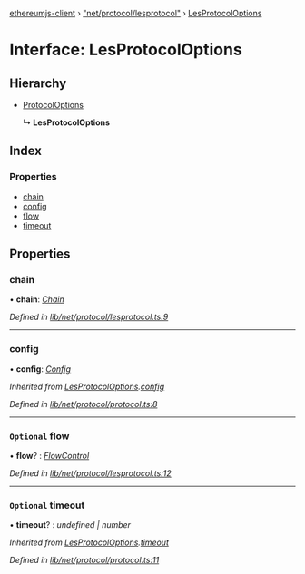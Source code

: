 [ethereumjs-client](../README.md) › ["net/protocol/lesprotocol"](../modules/_net_protocol_lesprotocol_.md) › [LesProtocolOptions](_net_protocol_lesprotocol_.lesprotocoloptions.md)

# Interface: LesProtocolOptions

## Hierarchy

* [ProtocolOptions](_net_protocol_protocol_.protocoloptions.md)

  ↳ **LesProtocolOptions**

## Index

### Properties

* [chain](_net_protocol_lesprotocol_.lesprotocoloptions.md#chain)
* [config](_net_protocol_lesprotocol_.lesprotocoloptions.md#config)
* [flow](_net_protocol_lesprotocol_.lesprotocoloptions.md#optional-flow)
* [timeout](_net_protocol_lesprotocol_.lesprotocoloptions.md#optional-timeout)

## Properties

###  chain

• **chain**: *[Chain](../classes/_blockchain_chain_.chain.md)*

*Defined in [lib/net/protocol/lesprotocol.ts:9](https://github.com/ethereumjs/ethereumjs-client/blob/master/lib/net/protocol/lesprotocol.ts#L9)*

___

###  config

• **config**: *[Config](../classes/_config_.config.md)*

*Inherited from [LesProtocolOptions](_net_protocol_lesprotocol_.lesprotocoloptions.md).[config](_net_protocol_lesprotocol_.lesprotocoloptions.md#config)*

*Defined in [lib/net/protocol/protocol.ts:8](https://github.com/ethereumjs/ethereumjs-client/blob/master/lib/net/protocol/protocol.ts#L8)*

___

### `Optional` flow

• **flow**? : *[FlowControl](../classes/_net_protocol_flowcontrol_.flowcontrol.md)*

*Defined in [lib/net/protocol/lesprotocol.ts:12](https://github.com/ethereumjs/ethereumjs-client/blob/master/lib/net/protocol/lesprotocol.ts#L12)*

___

### `Optional` timeout

• **timeout**? : *undefined | number*

*Inherited from [LesProtocolOptions](_net_protocol_lesprotocol_.lesprotocoloptions.md).[timeout](_net_protocol_lesprotocol_.lesprotocoloptions.md#optional-timeout)*

*Defined in [lib/net/protocol/protocol.ts:11](https://github.com/ethereumjs/ethereumjs-client/blob/master/lib/net/protocol/protocol.ts#L11)*
